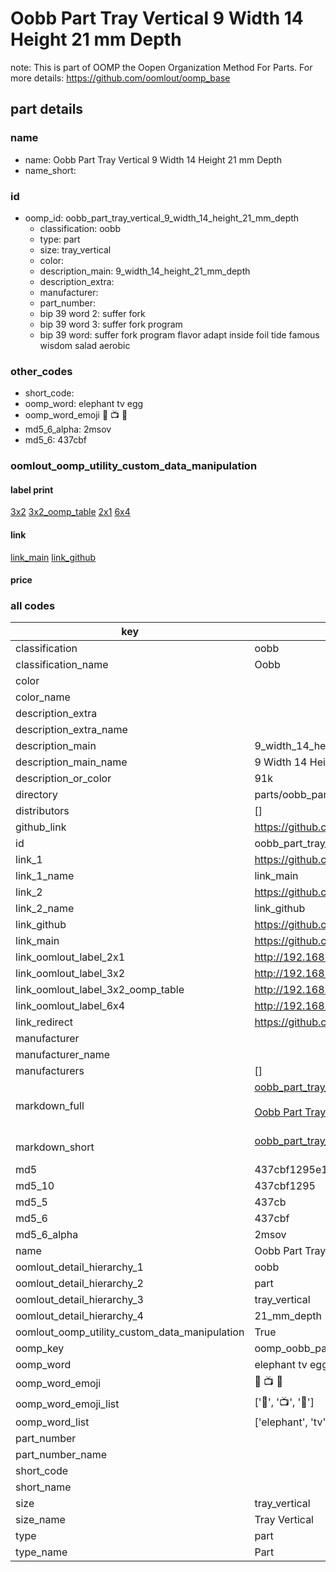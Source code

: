 # Oobb Part Tray Vertical 9 Width 14 Height 21 mm Depth  

note: This is part of OOMP the Oopen Organization Method For Parts. For more details: https://github.com/oomlout/oomp_base

##  part details
  







### name
* name: Oobb Part Tray Vertical 9 Width 14 Height 21 mm Depth
* name_short: 
### id
* oomp_id: oobb_part_tray_vertical_9_width_14_height_21_mm_depth
  * classification: oobb
  * type: part
  * size: tray_vertical
  * color: 
  * description_main: 9_width_14_height_21_mm_depth
  * description_extra: 
  * manufacturer: 
  * part_number: 
  * bip 39 word 2: suffer fork
  * bip 39 word 3: suffer fork program
  * bip 39 word: suffer fork program flavor adapt inside foil tide famous wisdom salad aerobic

### other_codes
* short_code: 
* oomp_word: elephant tv egg
* oomp_word_emoji :elephant: :tv: :egg:
* md5_6_alpha: 2msov
* md5_6: 437cbf






### oomlout_oomp_utility_custom_data_manipulation
#### label print
[3x2](http://192.168.1.245:1112/?label=oomp%202msov)
[3x2_oomp_table](http://192.168.1.108:1112/?label=oomp%202msov)
[2x1](http://192.168.1.242:1112/?label=oomp%202msov)
[6x4](http://192.168.1.55:1112/?label=oomp%202msov)    

#### link

[link_main](https://github.com/oomlout/oomlout_oomp_version_1_messy/tree/main/parts/oobb_part_tray_vertical_9_width_14_height_21_mm_depth) [link_github](https://github.com/oomlout/oomlout_oomp_version_1_messy/tree/main/parts/oobb_part_tray_vertical_9_width_14_height_21_mm_depth)                             

#### price







### all codes 
| key | value |  
| --- | --- |  
| classification | oobb |  
| classification_name | Oobb |  
| color |  |  
| color_name |  |  
| description_extra |  |  
| description_extra_name |  |  
| description_main | 9_width_14_height_21_mm_depth |  
| description_main_name | 9 Width 14 Height 21 mm Depth |  
| description_or_color | 91k |  
| directory | parts/oobb_part_tray_vertical_9_width_14_height_21_mm_depth |  
| distributors | [] |  
| github_link | https://github.com/oomlout/oomlout_oomp_part_src/tree/main/parts/oobb_part_tray_vertical_9_width_14_height_21_mm_depth |  
| id | oobb_part_tray_vertical_9_width_14_height_21_mm_depth |  
| link_1 | https://github.com/oomlout/oomlout_oomp_version_1_messy/tree/main/parts/oobb_part_tray_vertical_9_width_14_height_21_mm_depth |  
| link_1_name | link_main |  
| link_2 | https://github.com/oomlout/oomlout_oomp_version_1_messy/tree/main/parts/oobb_part_tray_vertical_9_width_14_height_21_mm_depth |  
| link_2_name | link_github |  
| link_github | https://github.com/oomlout/oomlout_oomp_version_1_messy/tree/main/parts/oobb_part_tray_vertical_9_width_14_height_21_mm_depth |  
| link_main | https://github.com/oomlout/oomlout_oomp_version_1_messy/tree/main/parts/oobb_part_tray_vertical_9_width_14_height_21_mm_depth |  
| link_oomlout_label_2x1 | http://192.168.1.242:1112/?label=oomp%202msov |  
| link_oomlout_label_3x2 | http://192.168.1.245:1112/?label=oomp%202msov |  
| link_oomlout_label_3x2_oomp_table | http://192.168.1.108:1112/?label=oomp%202msov |  
| link_oomlout_label_6x4 | http://192.168.1.55:1112/?label=oomp%202msov |  
| link_redirect | https://github.com/oomlout/oomlout_oomp_version_1_messy/tree/main/parts/oobb_part_tray_vertical_9_width_14_height_21_mm_depth |  
| manufacturer |  |  
| manufacturer_name |  |  
| manufacturers | [] |  
| markdown_full | [oobb_part_tray_vertical_9_width_14_height_21_mm_depth](none)<br>[](none)<br>[Oobb Part Tray Vertical 9 Width 14 Height 21 Mm Depth](none)<br><br> |  
| markdown_short | [oobb_part_tray_vertical_9_width_14_height_21_mm_depth](none)<br><br> |  
| md5 | 437cbf1295e1cb4dd481858b57d6dec5 |  
| md5_10 | 437cbf1295 |  
| md5_5 | 437cb |  
| md5_6 | 437cbf |  
| md5_6_alpha | 2msov |  
| name | Oobb Part Tray Vertical 9 Width 14 Height 21 mm Depth |  
| oomlout_detail_hierarchy_1 | oobb |  
| oomlout_detail_hierarchy_2 | part |  
| oomlout_detail_hierarchy_3 | tray_vertical |  
| oomlout_detail_hierarchy_4 | 21_mm_depth |  
| oomlout_oomp_utility_custom_data_manipulation | True |  
| oomp_key | oomp_oobb_part_tray_vertical_9_width_14_height_21_mm_depth |  
| oomp_word | elephant tv egg |  
| oomp_word_emoji | :elephant: :tv: :egg: |  
| oomp_word_emoji_list | [':elephant:', ':tv:', ':egg:'] |  
| oomp_word_list | ['elephant', 'tv', 'egg'] |  
| part_number |  |  
| part_number_name |  |  
| short_code |  |  
| short_name |  |  
| size | tray_vertical |  
| size_name | Tray Vertical |  
| type | part |  
| type_name | Part |  
